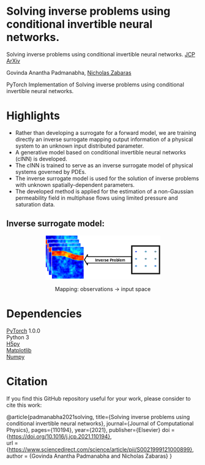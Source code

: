 # Solving inverse problems using conditional invertible neural networks.

Solving inverse problems using conditional invertible neural networks. [JCP](https://www.sciencedirect.com/science/article/pii/S0021999121000899#se0110) [ArXiv](https://arxiv.org/abs/2007.15849)

Govinda Anantha Padmanabha, [Nicholas Zabaras](https://www.zabaras.com/)

PyTorch Implementation of Solving inverse problems using conditional invertible neural networks.

# Highlights
* Rather than developing a surrogate for a forward model, we are training directly an inverse surrogate mapping output information of a physical system to an unknown input distributed parameter.
* A generative model based on conditional invertible neural networks (cINN) is developed.
* The cINN is trained to serve as an inverse surrogate model of physical systems governed by PDEs.
* The inverse surrogate model is used for the solution of inverse problems with unknown spatially-dependent parameters.
* The developed method is applied for the estimation of a non-Gaussian permeability field in multiphase flows using limited pressure and saturation data.

## Inverse surrogate model:
<p align="center">
 <img src="/2D/images/Pic1-3.png" width="300">
 </p> 
 <p align="center">
Mapping: observations &#8594 input space
 </p> 
 
# Dependencies
[PyTorch](https://pytorch.org/) 1.0.0   
Python 3  
[H5py](https://www.h5py.org/)  
[Matplotlib](https://matplotlib.org/stable/index.html)  
[Numpy](https://numpy.org/)  


# Citation  
If you find this GitHub repository useful for your work, please consider to cite this work:  


@article{padmanabha2021solving,
  title={Solving inverse problems using conditional invertible neural networks},
  journal={Journal of Computational Physics},
  pages={110194},
  year={2021},
  publisher={Elsevier}
  doi = {https://doi.org/10.1016/j.jcp.2021.110194},  
  url = {https://www.sciencedirect.com/science/article/pii/S0021999121000899},  
  author = {Govinda Anantha Padmanabha and Nicholas Zabaras}
}

